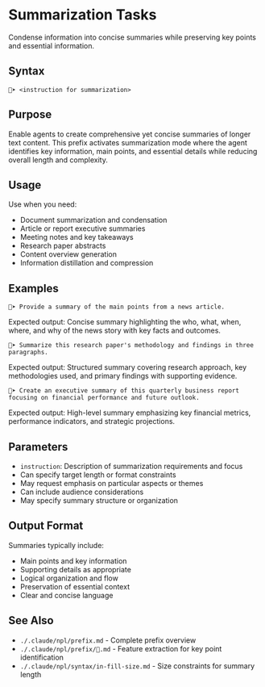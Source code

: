 # Summarization Tasks
Condense information into concise summaries while preserving key points and essential information.

## Syntax
`📄➤ <instruction for summarization>`

## Purpose
Enable agents to create comprehensive yet concise summaries of longer text content. This prefix activates summarization mode where the agent identifies key information, main points, and essential details while reducing overall length and complexity.

## Usage
Use when you need:
- Document summarization and condensation
- Article or report executive summaries
- Meeting notes and key takeaways
- Research paper abstracts
- Content overview generation
- Information distillation and compression

## Examples

```example
📄➤ Provide a summary of the main points from a news article.
```

Expected output: Concise summary highlighting the who, what, when, where, and why of the news story with key facts and outcomes.

```example
📄➤ Summarize this research paper's methodology and findings in three paragraphs.
```

Expected output: Structured summary covering research approach, key methodologies used, and primary findings with supporting evidence.

```example
📄➤ Create an executive summary of this quarterly business report focusing on financial performance and future outlook.
```

Expected output: High-level summary emphasizing key financial metrics, performance indicators, and strategic projections.

## Parameters
- `instruction`: Description of summarization requirements and focus
- Can specify target length or format constraints
- May request emphasis on particular aspects or themes
- Can include audience considerations
- May specify summary structure or organization

## Output Format
Summaries typically include:
- Main points and key information
- Supporting details as appropriate
- Logical organization and flow
- Preservation of essential context
- Clear and concise language

## See Also
- `./.claude/npl/prefix.md` - Complete prefix overview
- `./.claude/npl/prefix/🧪.md` - Feature extraction for key point identification
- `./.claude/npl/syntax/in-fill-size.md` - Size constraints for summary length